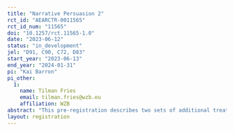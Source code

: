 ```yaml
---
title: "Narrative Persuasion 2"
rct_id: "AEARCTR-0011565"
rct_id_num: "11565"
doi: "10.1257/rct.11565-1.0"
date: "2023-06-12"
status: "in_development"
jel: "D91, C90, C72, D83"
start_year: "2023-06-13"
end_year: "2024-01-31"
pi: "Kai Barron"
pi_other:
  1:
    name: Tilman Fries
    email: tilman.fries@wzb.eu
    affiliation: WZB
abstract: "This pre-registration describes two sets of additional treatments that we will conduct to complement those that have already been described in the working paper (https://www.cesifo.org/DocDL/cesifo1_wp10206.pdf)."
layout: registration
---
```


